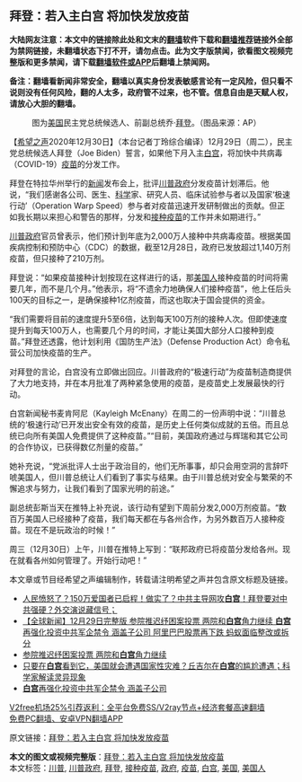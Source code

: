  <h2>拜登：若入主白宫 将加快发放疫苗</h2> <p class="notice"><b>大陆网友注意：本文中的链接除此处和文末的<a href="https://github.com/bannedbook/fanqiang" >翻墙</a>软件下载和<a href="https://github.com/killgcd/justmysocks/blob/master/README.md">翻墙推荐</a>链接外全部为禁网链接，未翻墙状态下打不开，请勿点击。此为文字版禁闻，欲看图文视频完整版和更多禁闻，请下载<a href="https://github.com/bannedbook/fanqiang">翻墙软件或APP</a>后翻墙上禁闻网。</p><p>备注：翻墙看新闻非常安全，翻墙以真实身份发表敏感言论有一定风险，但只看不说则没有任何风险，翻的人太多，政府管不过来，也不管。信息自由是天赋人权，请放心大胆的翻墙。</b></p>  <div class="entry"> <figure> <p><figcaption>图为<a href="https://www.bannedbook.org/bnews/tag/%e7%be%8e%e5%9b%bd/" class="st_tag internal_tag" rel="tag" title="标签 美国 下的日志">美国</a>民主党总统候选人、前副总统乔·<a href="https://www.bannedbook.org/bnews/tag/%e6%8b%9c%e7%99%bb/" class="st_tag internal_tag" rel="tag" title="标签 拜登 下的日志">拜登</a>。（图品来源：AP）</figcaption></figure> <p>【<span class='wp_keywordlink_affiliate'><a href="https://www.soundofhope.org" title="希望之声" target="_blank">希望之声</a></span>2020年12月30日】（本台记者丁玲综合编译）12月29日（周二），民主党总统候选人拜登（Joe Biden）誓言，如果他下月入主<a href="https://www.bannedbook.org/bnews/tag/%e7%99%bd%e5%ae%ab/" class="st_tag internal_tag" rel="tag" title="标签 白宫 下的日志">白宫</a>，将加快中共病毒（COVID-19）<a href="https://www.bannedbook.org/bnews/tag/%e7%96%ab%e8%8b%97/" class="st_tag internal_tag" rel="tag" title="标签 疫苗 下的日志">疫苗</a>的分发工作。</p> <p>拜登在特拉华州举行的<span class='wp_keywordlink_affiliate'><a href="https://www.bannedbook.org/" title="新闻">新闻</a></span>发布会上，批评<a href="https://www.bannedbook.org/bnews/tag/%e5%b7%9d%e6%99%ae%e6%94%bf%e5%ba%9c/" class="st_tag internal_tag" rel="tag" title="标签 川普政府 下的日志">川普政府</a>分发疫苗计划滞后。他说，“我们感谢各公司、医生、<span class='wp_keywordlink'><a href="https://www.bannedbook.org/forum11/topic309.html" title="禁片：“科学”的棍子" target="_blank">科学</a></span>家、研究人员、临床试验参与者以及国家‘极速行动’（Operation Warp Speed）参与者对疫苗迅速开发研制做出的贡献。但正如我长期以来担心和警告的那样，分发和<a href="https://www.bannedbook.org/bnews/tag/%E6%8E%A5%E7%A7%8D%E7%96%AB%E8%8B%97/" class="st_tag internal_tag" rel="tag" title="标签 接种疫苗 下的日志">接种疫苗</a>的工作并未如期进行。”</p> <p><a href="https://www.bannedbook.org/bnews/tag/%e5%b7%9d%e6%99%ae/" class="st_tag internal_tag" rel="tag" title="标签 川普 下的日志">川普</a><a href="https://www.bannedbook.org/bnews/tag/%e6%94%bf%e5%ba%9c/" class="st_tag internal_tag" rel="tag" title="标签 政府 下的日志">政府</a>官员曾表示，他们预计到年底为2,000万人接种中共病毒疫苗。根据美国疾病控制和预防中心（CDC）的数据，截至12月28日，政府已发放超过1,140万剂疫苗，但只接种了210万剂。</p> <p>拜登说：“如果疫苗接种计划按现在这样进行的话，那<a href="https://www.bannedbook.org/bnews/tag/%E7%BE%8E%E5%9B%BD%E4%BA%BA/" class="st_tag internal_tag" rel="tag" title="标签 美国人 下的日志">美国人</a>接种疫苗的时间将需要几年，而不是几个月。”他表示，将“不遗余力地确保人们接种疫苗”，他上任后头100天的目标之一，是确保接种1亿剂疫苗，而这也取决于国会提供的资金。</p>  <p>“我们需要将目前的速度提升5至6倍，达到每天100万剂的接种人次。但即使速度提升到每天100万人，也需要几个月的时间，才能让美国大部分人口接种到疫苗。”拜登还透露，他计划利用《国防生产法》（Defense Production Act）命令私营公司加快疫苗的生产。</p> <p>对拜登的言论，白宫没有立即做出回应。川普政府的“极速行动”为疫苗制造商提供了大力地支持，并在本月批准了两种紧急使用的疫苗，是疫苗史上发展最快的行动。</p> <p>白宫新闻秘书麦肯阿尼（Kayleigh McEnany）在周二的一份声明中说：“川普总统的‘极速行动’已开发出安全有效的疫苗，是历史上任何类似成就的五倍。而且总统已向所有美国人免费提供了这种疫苗。”“目前，美国政府通过与辉瑞和其它公司的合作协议，已获得数亿剂量的疫苗。”</p> <p>她补充说，“党派批评人士出于政治目的，他们无所事事，却只会用空洞的言辞吓唬美国人，但川普总统让人们看到了事实与结果。由于川普总统对安全与繁荣的不懈追求与努力，让我们看到了国家光明的前途。”</p>  <p>副总统彭斯当天在推特上补充说，该行动有望到下周前分发2,000万剂疫苗。“数百万美国人已经接种了疫苗，我们每天都在与各州合作，为另外数百万人接种疫苗。现在不是玩政治的时候！”</p> <p>周三（12月30日）上午，川普在推特上写到：“联邦政府已将疫苗分发给各州。现在就看各州如何管理了。开始行动吧！”</p> <p>本文章或节目经希望之声编辑制作，转载请注明希望之声并包含原文标题及链接。</p> <ul class='op-related-articles' title='相关阅读'> <li><a href='https://www.bannedbook.org/bnews/cbnews/20201230/1457741.html' target='_blank'>人民愤怒了？150万爱国者已启程！做实了？中共主导网攻<b>白宫</b>！拜登要对中共强硬？外交演说藏信号；</a></li> <li><a href='https://www.bannedbook.org/bnews/bannedvideo/20201230/1457690.html' target='_blank'>【全球新闻】12月29日完整版 参院推迟纾困案投票 两院和<b>白宫</b>角力继续 <b>白宫</b>再强化投资中共军企禁令 涵盖子公司 阿里巴巴股票再下跌 蚂蚁面临整改或拆分</a></li> <li><a href='https://www.bannedbook.org/bnews/bannedvideo/20201230/1457648.html' target='_blank'>参院推迟纾困案投票 两院和<b>白宫</b>角力继续</a></li> <li><a href='https://www.bannedbook.org/bnews/bannedvideo/20201230/1457587.html' target='_blank'>只要在<b>白宫</b>看到它，美国就会遭遇国家性灾难？丘吉尔在<b>白宫</b>的尴尬遭遇；科学家解读灵异现象</a></li> <li><a href='https://www.bannedbook.org/bnews/bannedvideo/20201230/1457503.html' target='_blank'><b>白宫</b>再强化投资中共军企禁令 涵盖子公司</a></li> </ul> <p class="texttj"> <a href="https://www.bannedbook.org/forum23/topic22702.html" target="_blank">V2free机场25%引荐返利：全平台免费SS/V2ray节点+经济套餐高速翻墙</a><br/> <a href="https://github.com/bannedbook/fanqiang/wiki/%E7%A6%81%E9%97%BB%E7%BD%91%E5%AE%89%E5%8D%93%E7%BF%BB%E5%A2%99%E6%96%B0%E9%97%BBAPP" target="_blank">免费PC翻墙、安卓VPN翻墙APP</a></p><p>原文链接：<a class="src_link"  href="https://www.soundofhope.org/post/458906" target="_blank">拜登：若入主白宫 将加快发放疫苗</a></p> <a name='sharetosocial'></a>       <div><b>本文的图文或视频完整版</b>：<a href='https://www.bannedbook.org/bnews/comments/20201231/1458198.html'>拜登：若入主白宫 将加快发放疫苗</a></div>  </div><!--END ENTRY--> <div class="postfooter"> <div>本文标签：<a href="https://www.bannedbook.org/bnews/tag/%e5%b7%9d%e6%99%ae/" rel="tag">川普</a>, <a href="https://www.bannedbook.org/bnews/tag/%e5%b7%9d%e6%99%ae%e6%94%bf%e5%ba%9c/" rel="tag">川普政府</a>, <a href="https://www.bannedbook.org/bnews/tag/%e6%8b%9c%e7%99%bb/" rel="tag">拜登</a>, <a href="https://www.bannedbook.org/bnews/tag/%E6%8E%A5%E7%A7%8D%E7%96%AB%E8%8B%97/" rel="tag">接种疫苗</a>, <a href="https://www.bannedbook.org/bnews/tag/%e6%94%bf%e5%ba%9c/" rel="tag">政府</a>, <a href="https://www.bannedbook.org/bnews/tag/%e7%96%ab%e8%8b%97/" rel="tag">疫苗</a>, <a href="https://www.bannedbook.org/bnews/tag/%e7%99%bd%e5%ae%ab/" rel="tag">白宫</a>, <a href="https://www.bannedbook.org/bnews/tag/%e7%be%8e%e5%9b%bd/" rel="tag">美国</a>, <a href="https://www.bannedbook.org/bnews/tag/%E7%BE%8E%E5%9B%BD%E4%BA%BA/" rel="tag">美国人</a></div>  </div><!--END POSTFOOTER--> 